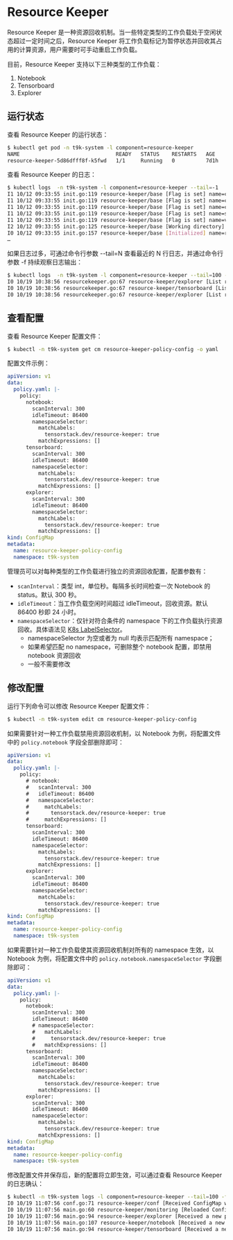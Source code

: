 # Resource Keeper

Resource Keeper 是一种资源回收机制。当一些特定类型的工作负载处于空闲状态超过一定时间之后，Resource Keeper 将工作负载标记为暂停状态并回收其占用的计算资源，用户需要时可手动重启工作负载。

目前，Resource Keeper 支持以下三种类型的工作负载：

1. Notebook
1. Tensorboard
1. Explorer

## 运行状态

查看 Resource Keeper 的运行状态：

```bash
$ kubectl get pod -n t9k-system -l component=resource-keeper
NAME                               READY   STATUS    RESTARTS   AGE
resource-keeper-5d86dfff8f-k5fwd   1/1     Running   0          7d1h
```

查看 Resource Keeper 的日志：

```bash
$ kubectl logs  -n t9k-system -l component=resource-keeper --tail=-1
I1 10/12 09:33:55 init.go:119 resource-keeper/base [Flag is set] name=config-file value=policy.yaml
I1 10/12 09:33:55 init.go:119 resource-keeper/base [Flag is set] name=configmap-name value=resource-keeper-policy-config
I1 10/12 09:33:55 init.go:119 resource-keeper/base [Flag is set] name=configmap-namespace value=t9k-system
I1 10/12 09:33:55 init.go:119 resource-keeper/base [Flag is set] name=show-error-trace value=true
I1 10/12 09:33:55 init.go:119 resource-keeper/base [Flag is set] name=v value=2
I2 10/12 09:33:55 init.go:125 resource-keeper/base [Working directory] dir=/app
I0 10/12 09:33:55 init.go:157 resource-keeper/base [Initialized] name=resource-keeper
…
```

如果日志过多，可通过命令行参数 --tail=N 查看最近的 N 行日志，并通过命令行参数 -f 持续观察日志输出：

```bash
$ kubectl logs  -n t9k-system -l component=resource-keeper --tail=100 -f
I0 10/19 10:38:56 resourcekeeper.go:67 resource-keeper/explorer [List resources] namespace=dev number=0
I0 10/19 10:38:56 resourcekeeper.go:67 resource-keeper/tensorboard [List resources] namespace=demo number=7
I0 10/19 10:38:56 resourcekeeper.go:67 resource-keeper/explorer [List resources] namespace=test-project number=4
```

## 查看配置

查看 Resource Keeper 配置文件：

```bash
$ kubectl -n t9k-system get cm resource-keeper-policy-config -o yaml
```

配置文件示例：

```yaml
apiVersion: v1
data:
  policy.yaml: |-
    policy:
      notebook:
        scanInterval: 300
        idleTimeout: 86400
        namespaceSelector:
          matchLabels:
            tensorstack.dev/resource-keeper: true
          matchExpressions: []
      tensorboard:
        scanInterval: 300
        idleTimeout: 86400
        namespaceSelector:
          matchLabels:
            tensorstack.dev/resource-keeper: true
          matchExpressions: []
      explorer:
        scanInterval: 300
        idleTimeout: 86400
        namespaceSelector:
          matchLabels:
            tensorstack.dev/resource-keeper: true
          matchExpressions: []
kind: ConfigMap
metadata:
  name: resource-keeper-policy-config
  namespace: t9k-system
```

管理员可以对每种类型的工作负载进行独立的资源回收配置，配置参数有：

* `scanInterval`：类型 int，单位秒。每隔多长时间检查一次 Notebook 的 status。默认 300 秒。
* `idleTimeout`：当工作负载空闲时间超过 idleTimeout，回收资源。默认 86400 秒即 24 小时。
* `namespaceSelector`：仅针对符合条件的 namespace 下的工作负载执行资源回收。具体语法见 <a target="_blank" rel="noopener noreferrer" href="https://github.com/kubernetes/apimachinery/blob/v0.18.8/pkg/apis/meta/v1/types.go#L1065">K8s LabelSelector</a>。
    * namespaceSelector 为空或者为 null 均表示匹配所有 namespace；
    * 如果希望匹配 no namespace，可删除整个 notebook 配置，即禁用 notebook 资源回收
    * 一般不需要修改

## 修改配置

运行下列命令可以修改 Resource Keeper 配置文件：

```bash
$ kubectl -n t9k-system edit cm resource-keeper-policy-config
```

如果需要针对一种工作负载禁用资源回收机制，以 Notebook 为例，将配置文件中的 `policy.notebook` 字段全部删除即可：

```yaml
apiVersion: v1
data:
  policy.yaml: |-
    policy:
      # notebook:
      #   scanInterval: 300
      #   idleTimeout: 86400
      #   namespaceSelector:
      #     matchLabels:
      #       tensorstack.dev/resource-keeper: true
      #     matchExpressions: []
      tensorboard:
        scanInterval: 300
        idleTimeout: 86400
        namespaceSelector:
          matchLabels:
            tensorstack.dev/resource-keeper: true
          matchExpressions: []
      explorer:
        scanInterval: 300
        idleTimeout: 86400
        namespaceSelector:
          matchLabels:
            tensorstack.dev/resource-keeper: true
          matchExpressions: []
kind: ConfigMap
metadata:
  name: resource-keeper-policy-config
  namespace: t9k-system
```

如果需要针对一种工作负载使其资源回收机制对所有的 namespace 生效，以 Notebook 为例，将配置文件中的 `policy.notebook.namespaceSelector` 字段删除即可：

```yaml
apiVersion: v1
data:
  policy.yaml: |-
    policy:
      notebook:
        scanInterval: 300
        idleTimeout: 86400
        # namespaceSelector:
        #   matchLabels:
        #     tensorstack.dev/resource-keeper: true
        #   matchExpressions: []
      tensorboard:
        scanInterval: 300
        idleTimeout: 86400
        namespaceSelector:
          matchLabels:
            tensorstack.dev/resource-keeper: true
          matchExpressions: []
      explorer:
        scanInterval: 300
        idleTimeout: 86400
        namespaceSelector:
          matchLabels:
            tensorstack.dev/resource-keeper: true
          matchExpressions: []
kind: ConfigMap
metadata:
  name: resource-keeper-policy-config
  namespace: t9k-system
```

修改配置文件并保存后，新的配置将立即生效，可以通过查看 Resource Keeper 的日志确认：

```bash
$ kubectl -n t9k-system logs -l component=resource-keeper --tail=100 -f
I0 10/19 11:07:56 conf.go:71 resource-keeper/conf [Received ConfigMap watch event] configmap=t9k-system/resource-keeper-policy-config eventType="MODIFIED"
I0 10/19 11:07:56 main.go:60 resource-keeper/monitoring [Reloaded ConfigMap configuration] policy={"explorer":{"scanInterval":300,"idleTimeout":86400,"namespaceSelector":{"matchLabels":{"tensorstack.dev/resource-keeper":"true"}}},"notebook":{"scanInterval":300,"idleTimeout":86400,"namespaceSelector":{"matchLabels":{"tensorstack.dev/resource-keeper":"true"}}},"tensorboard":{"scanInterval":300,"idleTimeout":86400,"namespaceSelector":{"matchLabels":{"tensorstack.dev/resource-keeper":"true"}}}}
I0 10/19 11:07:56 main.go:94 resource-keeper/explorer [Received a new policy configuration, and it is the same as before then do nothing]
I0 10/19 11:07:56 main.go:107 resource-keeper/notebook [Received a new policy configuration, then update the resource keeper] newPolicy={"scanInterval":300,"idleTimeout":86400,"namespaceSelector":{"matchLabels":{"tensorstack.dev/resource-keeper":"true"}}} prevPolicy={"scanInterval":300,"idleTimeout":86402,"namespaceSelector":{"matchLabels":{"tensorstack.dev/resource-keeper":"true"}}}
I0 10/19 11:07:56 main.go:94 resource-keeper/tensorboard [Received a new policy configuration, and it is the same as before then do nothing]
```
